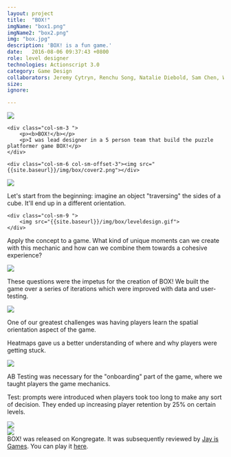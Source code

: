 ```yaml
---
layout: project
title:  "BOX!"
imgName: "box1.png"
imgName2: "box2.png"
img: "box.jpg"
description: 'BOX! is a fun game.'
date:   2016-08-06 09:37:43 +0800
role: level designer
technologies: Actionscript 3.0
category: Game Design
collaborators: Jeremy Cytryn, Renchu Song, Natalie Diebold, Sam Chen, Will Peck
size:
ignore:

---
```


<div class="contain">

<div class="row">
	<div class="col-sm-9 ">
		<img src="{{site.baseurl}}/img/box/coverimage.png">
	</div>
</div>

<div class=" row m-t-xl">

	<div class="col-sm-3 ">
		<p><b>BOX!</b></p>
		<p>I was lead designer in a 5 person team that build the puzzle platformer game BOX!</p>
	</div>

	<div class="col-sm-6 col-sm-offset-3"><img src="{{site.baseurl}}/img/box/cover2.png"></div>
</div>

<div class=" row m-t-xl">
	<div class="col-sm-6 col-sm-offset-3"><img src="{{site.baseurl}}/img/box/diagram.jpg"></div>
	<div class="col-sm-3 col-sm-offset-3 m-t-md"><p>Let's start from the beginning: imagine an object "traversing" the sides of a cube. It'll end up in a different orientation. </p></div>

</div>

<div class="row m-t-xl">

	<div class="col-sm-9 ">
		<img src="{{site.baseurl}}/img/box/leveldesign.gif">
	</div>
</div>
<div class="row m-t-md">
	<div class="col-sm-3"><p>Apply the concept to a game. What kind of unique moments can we create with this mechanic and how can we combine them towards a cohesive experience?</p></div>

</div>


<div class="row m-t-xl">
	<div class="col-sm-9 ">
		<img src="{{site.baseurl}}/img/box/paper.jpg">
	</div>
</div>

<div class=" row m-t-md">
	<div class="col-sm-6"><p>These questions were the impetus for the creation of BOX! We built the game over a series of iterations which were improved with data and user-testing.</p></div>

</div>



<div class=" row m-t-xl ">
	<div class="col-sm-12">
		<img src="{{site.baseurl}}/img/box/heatmap.png">
	</div>
	<div class="col-sm-6 m-t-md">
	<p>One of our greatest challenges was having players learn the spatial orientation aspect of the game. </p>
	<p>Heatmaps gave us a better understanding of where and why players were getting stuck.</p>
	</div>
</div>


<div class=" row m-t-xl">
	<div class="col-sm-6">
		<img src="{{site.baseurl}}/img/box/nothoughtbubble.png">
	</div>
</div>


<div class="row">
	<div class="col-sm-3 m-t-md">
	<p>AB Testing was necessary for the "onboarding" part of the game, where we taught players the game mechanics.</p>
	</div>
</div>

<div class="row m-t-md">
	<div class="col-sm-3 col-sm-offset-3 ">
	<p>Test: prompts were introduced when players took too long to make any sort of decision. They ended up increasing player retention by 25% on certain levels.</p>
	</div>
	<div class="col-sm-6">
		<img src="{{site.baseurl}}/img/box/thoughtbubble.png">
	</div>
</div>

<div class=" row m-t-xl">
	<div class="col-sm-9"><img src="{{site.baseurl}}/img/box/intro.jpg"></div>

</div>
<div class="row m-t-md">
	<div class="col-sm-3">BOX! was released on Kongregate. It was subsequently reviewed by <a href="https://jayisgames.com/review/box.php">Jay is Games</a>. You can play it <a href="http://www.kongregate.com/games/Casiogre/box">here</a>.</div>
</div>

</div>
